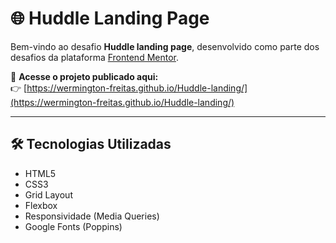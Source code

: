 # 🌐 Huddle Landing Page

Bem-vindo ao desafio **Huddle landing page**, desenvolvido como parte dos desafios da plataforma [Frontend Mentor](https://www.frontendmentor.io/).  

🔗 **Acesse o projeto publicado aqui:**  
👉 [https://wermington-freitas.github.io/Huddle-landing/](https://wermington-freitas.github.io/Huddle-landing/)

---

## 🛠️ Tecnologias Utilizadas

- HTML5
- CSS3
- Grid Layout
- Flexbox
- Responsividade (Media Queries)
- Google Fonts (Poppins)

